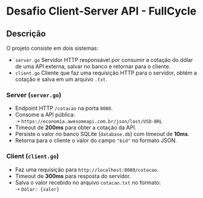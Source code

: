 # Desafio Client-Server API - FullCycle

## Descrição

O projeto consiste em dois sistemas:

- `server.go`  Servidor HTTP responsável por consumir a cotação do dólar de uma API externa, salvar no banco e retornar para o cliente.
- `client.go`  Cliente que faz uma requisição HTTP para o servidor, obtém a cotação e salva em um arquivo `.txt`.

### Server (`server.go`)

- Endpoint HTTP `/cotacao` na porta `8080`.
- Consome a API pública:  
  ➝ `https://economia.awesomeapi.com.br/json/last/USD-BRL`
- Timeout de **200ms** para obter a cotação da API.
- Persiste o valor no banco SQLite (`database.db`) com timeout de **10ms**.
- Retorna para o cliente o valor do campo `"bid"` no formato JSON.

### Client (`client.go`)

- Faz uma requisição para `http://localhost:8080/cotacao`.
- Timeout de **300ms** para resposta do servidor.
- Salva o valor recebido no arquivo `cotacao.txt` no formato:  
  ➝ `Dólar: {valor}`

